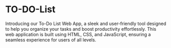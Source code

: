# TO-DO-List
Introducing our To-Do List Web App, a sleek and user-friendly tool designed to help you organize your tasks and boost productivity effortlessly. This web application is built using HTML, CSS, and JavaScript, ensuring a seamless experience for users of all levels.
